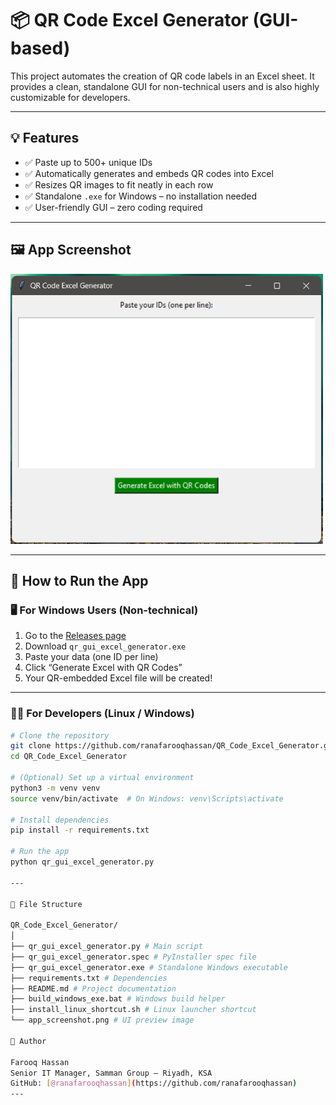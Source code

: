 # 📦 QR Code Excel Generator (GUI-based)

This project automates the creation of QR code labels in an Excel sheet. It provides a clean, standalone GUI for non-technical users and is also highly customizable for developers.

---

## 💡 Features

- ✅ Paste up to 500+ unique IDs
- ✅ Automatically generates and embeds QR codes into Excel
- ✅ Resizes QR images to fit neatly in each row
- ✅ Standalone `.exe` for Windows – no installation needed
- ✅ User-friendly GUI – zero coding required

---

## 🖼️ App Screenshot

<img src="./app_screenshot.png" alt="QR Code Generator GUI" width="500"/>

---

## 🚀 How to Run the App

### 🖥 For Windows Users (Non-technical)

1. Go to the [Releases page](https://github.com/ranafarooqhassan/QR_Code_Excel_Generator/releases)
2. Download `qr_gui_excel_generator.exe`
3. Paste your data (one ID per line)
4. Click “Generate Excel with QR Codes”
5. Your QR-embedded Excel file will be created!

---

### 👨‍💻 For Developers (Linux / Windows)

```bash
# Clone the repository
git clone https://github.com/ranafarooqhassan/QR_Code_Excel_Generator.git
cd QR_Code_Excel_Generator

# (Optional) Set up a virtual environment
python3 -m venv venv
source venv/bin/activate  # On Windows: venv\Scripts\activate

# Install dependencies
pip install -r requirements.txt

# Run the app
python qr_gui_excel_generator.py

---

📁 File Structure

QR_Code_Excel_Generator/
│
├── qr_gui_excel_generator.py # Main script
├── qr_gui_excel_generator.spec # PyInstaller spec file
├── qr_gui_excel_generator.exe # Standalone Windows executable
├── requirements.txt # Dependencies
├── README.md # Project documentation
├── build_windows_exe.bat # Windows build helper
├── install_linux_shortcut.sh # Linux launcher shortcut
└── app_screenshot.png # UI preview image

👤 Author

Farooq Hassan  
Senior IT Manager, Samman Group – Riyadh, KSA  
GitHub: [@ranafarooqhassan](https://github.com/ranafarooqhassan)
---
